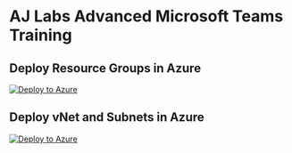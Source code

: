 # AJ Labs Advanced Microsoft Teams Training

## Deploy Resource Groups in Azure
[![Deploy to Azure](https://aka.ms/deploytoazurebutton)](https://portal.azure.com/#create/Microsoft.Template/uri/https%3A%2F%2Fraw.githubusercontent.com%2Fajlabs110%2Fadv-microsoft-teams-training%2Fmain%2Faj-resource-group.json)

## Deploy vNet and Subnets in Azure
[![Deploy to Azure](https://aka.ms/deploytoazurebutton)](https://portal.azure.com/#create/Microsoft.Template/uri/https%3A%2F%2Fraw.githubusercontent.com%2Fajlabs110%2Fadv-microsoft-teams-training%2Fmain%2Faj-vnet-and-subnets.json)
